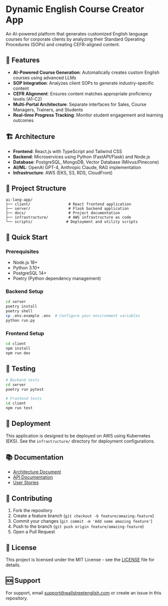 # Dynamic English Course Creator App

An AI-powered platform that generates customized English language courses for corporate clients by analyzing their Standard Operating Procedures (SOPs) and creating CEFR-aligned content.

## 🚀 Features

- **AI-Powered Course Generation**: Automatically creates custom English courses using advanced LLMs
- **SOP Integration**: Analyzes client SOPs to generate industry-specific content
- **CEFR Alignment**: Ensures content matches appropriate proficiency levels (A1-C2)
- **Multi-Portal Architecture**: Separate interfaces for Sales, Course Managers, Trainers, and Students
- **Real-time Progress Tracking**: Monitor student engagement and learning outcomes

## 🏗️ Architecture

- **Frontend**: React.js with TypeScript and Tailwind CSS
- **Backend**: Microservices using Python (FastAPI/Flask) and Node.js
- **Database**: PostgreSQL, MongoDB, Vector Database (Milvus/Pinecone)
- **AI/ML**: OpenAI GPT-4, Anthropic Claude, RAG implementation
- **Infrastructure**: AWS (EKS, S3, RDS, CloudFront)

## 📁 Project Structure

```
ai-lang-app/
├── client/                 # React frontend application
├── server/                 # Flask backend application
├── docs/                   # Project documentation
├── infrastructure/         # AWS infrastructure as code
└── scripts/               # Deployment and utility scripts
```

## 🚀 Quick Start

### Prerequisites
- Node.js 18+
- Python 3.10+
- PostgreSQL 14+
- Poetry (Python dependency management)

### Backend Setup
```bash
cd server
poetry install
poetry shell
cp .env.example .env  # Configure your environment variables
python run.py
```

### Frontend Setup
```bash
cd client
npm install
npm run dev
```

## 🧪 Testing

```bash
# Backend tests
cd server
poetry run pytest

# Frontend tests
cd client
npm run test
```

## 🚀 Deployment

This application is designed to be deployed on AWS using Kubernetes (EKS). See the `infrastructure/` directory for deployment configurations.

## 📚 Documentation

- [Architecture Document](docs/architecture.md)
- [API Documentation](docs/api.md)
- [User Stories](docs/user-stories.md)

## 🤝 Contributing

1. Fork the repository
2. Create a feature branch (`git checkout -b feature/amazing-feature`)
3. Commit your changes (`git commit -m 'Add some amazing feature'`)
4. Push to the branch (`git push origin feature/amazing-feature`)
5. Open a Pull Request

## 📄 License

This project is licensed under the MIT License - see the [LICENSE](LICENSE) file for details.

## 🆘 Support

For support, email support@wallstreetenglish.com or create an issue in this repository.
